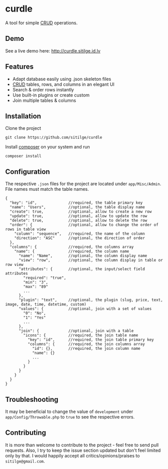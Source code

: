 # curdle

A tool for simple [CRUD] operations.

## Demo

See a live demo here: http://curdle.sitilge.id.lv

## Features

- Adapt database easily using .json skeleton files
- [CRUD] tables, rows, and columns in an elegant UI
- Search & order rows instantly
- Use built-in plugins or create custom
- Join multiple tables & columns

## Installation

Clone the project
```
git clone https://github.com/sitilge/curdle
```
Install [composer] on your system and run
```
composer install
```

## Configuration

The respective ```.json``` files for the project are located under ```app/Misc/Admin```. File names must match the table names.
```
{
  "key": "id",              //required, the table primary key
  "name": "Users",          //optional, the table display name
  "create": true,           //optional, allow to create a new row
  "update": true,           //optional, allow to update the row
  "delete": true,           //optional, allow to delete the row
  "order": {                //optional, allow to change the order of rows in table view
    "column": "sequence",   //required, the name of the column
    "direction": "ASC"      //optional, the direction of order
  },
  "columns": {              //required, the columns array
    "name": {               //required, the column name
      "name": "Name",       //optional, the column display name
      "view": "row",        //optional, the column display in table or row view
      "attributes": {       //optional, the input/select field attributes
        "required": "true",
        "min": "3",
        "max": "89"
        ...
      },
      "plugin": "text",     //optional, the plugin (slug, price, text, image, date, time, datetime, custom)
      "values": {           //optional, join with a set of values
        "0": "No",
        "1": "Yes"
        ...
      },
      "join": {             //optional, join with a table
        "icons": {          //required, the join table name
          "key": "id",      //required, the join table primary key
          "columns": {      //required, the join columns array
            "id": {},       //required, the join column name
            "name": {}
            ...
          }
        }
      }
    }
  }
}
```

## Troubleshooting

It may be beneficial to change the value of `development` under `app/Config/Throwable.php` to `true` to see the respective errors.

## Contributing

It is more than welcome to contribute to the project - feel free to send pull requests. Also, I try to keep the issue section updated but don't feel limited only by that. I would happily accept all critics/opinions/praises to ```sitilge@gmail.com```.

[CRUD]: <https://en.wikipedia.org/wiki/Create,_read,_update_and_delete>
[composer]: <https://getcomposer.org/download/>
[abimo]: <https://github.com/sitilge/abimo>
